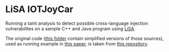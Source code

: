 # LiSA IOTJoyCar 

Running a taint analysis to detect possible cross-language injection vulnerabilites on a sample C++ and Java program using [LiSA](https://github.com/UniVE-SSV/lisa).

The original code ([this folder](/original/) contain simplified versions of those sources), used as running example in [this paper](http://dx.doi.org/10.14279/tuj.eceasst.77.1104), is taken from [this repository](https://github.com/amitmandalnitdgp/IOTJoyCar).


